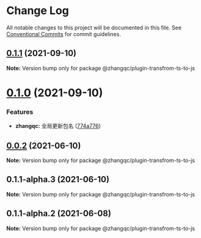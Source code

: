 # Change Log

All notable changes to this project will be documented in this file.
See [Conventional Commits](https://conventionalcommits.org) for commit guidelines.

## [0.1.1](https://github.com/kkaaddff/moon-private/compare/@zhangqc/plugin-transfrom-ts-to-js@0.1.0...@zhangqc/plugin-transfrom-ts-to-js@0.1.1) (2021-09-10)

**Note:** Version bump only for package @zhangqc/plugin-transfrom-ts-to-js





# [0.1.0](https://github.com/kkaaddff/moon-private/compare/@zhangqc/plugin-transfrom-ts-to-js@0.1.1-alpha.2...@zhangqc/plugin-transfrom-ts-to-js@0.1.0) (2021-09-10)


### Features

* **zhangqc:** 全局更新包名 ([774a776](https://github.com/kkaaddff/moon-private/commit/774a7768545ace36515d355b47bce97b5205bc65))





## [0.0.2](https://github.com/kkaaddff/moon-private/compare/@zhangqc/plugin-transfrom-ts-to-js@0.1.1-alpha.3...@zhangqc/plugin-transfrom-ts-to-js@0.0.2) (2021-06-10)

**Note:** Version bump only for package @zhangqc/plugin-transfrom-ts-to-js





## 0.1.1-alpha.3 (2021-06-10)

**Note:** Version bump only for package @zhangqc/plugin-transfrom-ts-to-js





## 0.1.1-alpha.2 (2021-06-08)

**Note:** Version bump only for package @zhangqc/plugin-transfrom-ts-to-js
